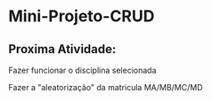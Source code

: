 # Mini-Projeto-CRUD

## Proxima Atividade:

Fazer funcionar o disciplina selecionada

Fazer a "aleatorização" da matricula MA/MB/MC/MD
